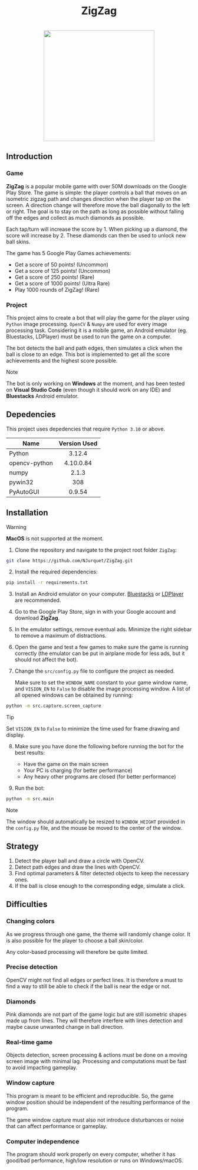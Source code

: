 <h1 align="center">ZigZag</h1><br>
<div align="center">
<img src="https://play-lh.googleusercontent.com/6pyha8P40IH8Yn7ets-yr-sDmze-lif7Lh80ZMffdBojvhAtGTk88zHru3UHeipNhA" width="300" /><br>
</div>

## Introduction

### Game

**ZigZag** is a popular mobile game with over 50M downloads on the Google Play Store.
The game is simple: the player controls a ball that moves on an isometric zigzag path and changes direction when the player tap on the screen.
A direction change will therefore move the ball diagonally to the left or right.
The goal is to stay on the path as long as possible without falling off the edges and collect as much diamonds as possible.

Each tap/turn will increase the score by 1.
When picking up a diamond, the score will increase by 2.
These diamonds can then be used to unlock new ball skins.

The game has 5 Google Play Games achievements:

-   Get a score of 50 points! (Uncommon)
-   Get a score of 125 points! (Uncommon)
-   Get a score of 250 points! (Rare)
-   Get a score of 1000 points! (Ultra Rare)
-   Play 1000 rounds of ZigZag! (Rare)

### Project

This project aims to create a bot that will play the game for the player using `Python` image processing.
`OpenCV` & `Numpy` are used for every image processing task.
Considering it is a mobile game, an Android emulator (eg. Bluestacks, LDPlayer) must be used to run the game on a computer.

The bot detects the ball and path edges, then simulates a click when the ball is close to an edge.
This bot is implemented to get all the score achievements and the highest score possible.

> [!NOTE]
> The bot is only working on **Windows** at the moment, and has been tested on **Visual Studio Code** (even though it should work on any IDE) and **Bluestacks** Android emulator.

## Depedencies

This project uses depedencies that require `Python 3.10` or above.

<div align="center">
  
|    **Name**    | **Version Used** |
|----------------|:----------------:|
| Python         | 3.12.4           |
| opencv-python  | 4.10.0.84        |
| numpy          | 2.1.3            |
| pywin32        | 308              |
| PyAutoGUI      | 0.9.54           |
</div>

## Installation

> [!WARNING]
> **MacOS** is not supported at the moment.

1. Clone the repository and navigate to the project root folder `ZigZag`:

```bash
git clone https://github.com/NJurquet/ZigZag.git
```

2. Install the required dependencies:

```bash
pip install -r requirements.txt
```

3. Install an Android emulator on your computer.
   [Bluestacks](https://www.bluestacks.com/) or [LDPlayer](https://www.ldplayer.net/) are recommended.

4. Go to the Google Play Store, sign in with your Google account and download **ZigZag**.

5. In the emulator settings, remove eventual ads.
   Minimize the right sidebar to remove a maximum of distractions.

6. Open the game and test a few games to make sure the game is running correctly (the emulator can be put in airplane mode for less ads, but it should not affect the bot).

7. Change the `src/config.py` file to configure the project as needed.

    Make sure to set the `WINDOW_NAME` constant to your game window name, and `VISION_EN` to `False` to disable the image processing window.
    A list of all opened windows can be obtained by running:

```bash
python -m src.capture.screen_capture
```

> [!TIP]
> Set `VISION_EN` to `False` to minimize the time used for frame drawing and display.

8. Make sure you have done the following before running the bot for the best results:

    - Have the game on the main screen
    - Your PC is charging (for better performance)
    - Any heavy other programs are closed (for better performance)

9. Run the bot:

```bash
python -m src.main
```

> [!NOTE]
> The window should automatically be resized to `WINDOW_HEIGHT` provided in the `config.py` file, and the mouse be moved to the center of the window.

## Strategy

1. Detect the player ball and draw a circle with OpenCV.
2. Detect path edges and draw the lines with OpenCV.
3. Find optimal parameters & filter detected objects to keep the necessary ones.
4. If the ball is close enough to the corresponding edge, simulate a click.

## Difficulties

### Changing colors

As we progress through one game, the theme will randomly change color. It is also possible for the player to choose a ball skin/color.

Any color-based processing will therefore be quite limited.

### Precise detection

OpenCV might not find all edges or perfect lines. It is therefore a must to find a way to still be able to check if the ball is near the edge or not.

### Diamonds

Pink diamonds are not part of the game logic but are still isometric shapes made up from lines.
They will therefore interfere with lines detection and maybe cause unwanted change in ball direction.

### Real-time game

Objects detection, screen processing & actions must be done on a moving screen image with minimal lag.
Processing and computations must be fast to avoid impacting gameplay.

### Window capture

This program is meant to be efficient and reproducible. So, the game window position should be independent of the resulting performance of the program.

The game window capture must also not introduce disturbances or noise that can affect performance or gameplay.

### Computer independence

The program should work properly on every computer, whether it has good/bad performance, high/low resolution or runs on Windows/macOS.
